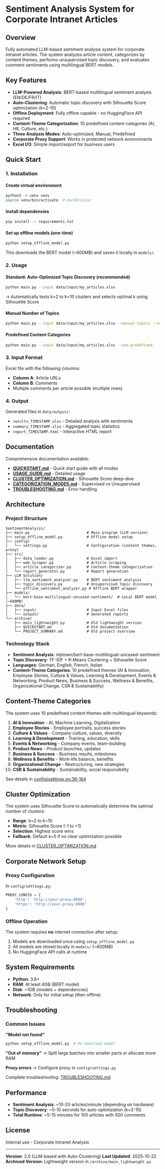 # Sentiment Analysis System for Corporate Intranet Articles

## Overview
Fully automated LLM-based sentiment analysis system for corporate intranet articles. The system analyzes article content, categorizes by content themes, performs unsupervised topic discovery, and evaluates comment sentiments using multilingual BERT models.

## Key Features
- **LLM-Powered Analysis**: BERT-based multilingual sentiment analysis (EN/DE/FR/IT)
- **Auto-Clustering**: Automatic topic discovery with Silhouette Score optimization (k=2-10)
- **Offline Deployment**: Fully offline capable - no HuggingFace API required
- **Content-Theme Categorization**: 10 predefined content categories (AI, HR, Culture, etc.)
- **Three Analysis Modes**: Auto-optimized, Manual, Predefined
- **Corporate Proxy Support**: Works in protected network environments
- **Excel I/O**: Simple import/export for business users

## Quick Start

### 1. Installation

#### Create virtual environment
```bash
python3 -m venv venv
source venv/bin/activate  # macOS/Linux
```

#### Install dependencies
```bash
pip install -r requirements.txt
```

#### Set up offline models (one-time)
```bash
python setup_offline_model.py
```
This downloads the BERT model (~600MB) and saves it locally in `models/`.

### 2. Usage

#### Standard: Auto-Optimized Topic Discovery (recommended)
```bash
python main.py --input data/input/my_articles.xlsx
```
→ Automatically tests k=2 to k=10 clusters and selects optimal k using Silhouette Score

#### Manual Number of Topics
```bash
python main.py --input data/input/my_articles.xlsx --manual-topics --num-topics 7
```

#### Predefined Content Categories
```bash
python main.py --input data/input/my_articles.xlsx --use-predefined
```

### 3. Input Format

Excel file with the following columns:
- **Column A**: Article URLs
- **Column B**: Comments
- Multiple comments per article possible (multiple rows)

### 4. Output

Generated files in `data/output/`:
- `results_TIMESTAMP.xlsx` - Detailed analysis with sentiments
- `summary_TIMESTAMP.xlsx` - Aggregated topic statistics
- `report_TIMESTAMP.html` - Interactive HTML report

## Documentation

Comprehensive documentation available:
- **[QUICKSTART.md](QUICKSTART.md)** - Quick start guide with all modes
- **[USAGE_GUIDE.md](USAGE_GUIDE.md)** - Detailed usage
- **[CLUSTER_OPTIMIZATION.md](CLUSTER_OPTIMIZATION.md)** - Silhouette Score deep-dive
- **[CATEGORIZATION_MODES.md](CATEGORIZATION_MODES.md)** - Supervised vs Unsupervised
- **[TROUBLESHOOTING.md](TROUBLESHOOTING.md)** - Error handling

## Architecture

### Project Structure
```
SentimentAnalysis/
├── main.py                          # Main program (LLM version)
├── setup_offline_model.py           # Offline model setup
├── config/
│   └── settings.py                  # Configuration (content themes, proxy)
├── src/
│   ├── data_loader.py               # Excel import
│   ├── web_scraper.py               # Article scraping
│   ├── article_categorizer.py       # Content-theme categorization
│   └── report_generator.py          # Report generation
├── LLM Solution/
│   ├── llm_sentiment_analyzer.py    # BERT sentiment analysis
│   ├── topic_discovery.py           # Unsupervised topic discovery
│   └── offline_sentiment_analyzer.py # Offline BERT wrapper
├── models/
│   └── bert-base-multilingual-uncased-sentiment/  # Local BERT model (~600MB)
├── data/
│   ├── input/                       # Input Excel files
│   └── output/                      # Generated reports
└── archive/
    ├── main_lightweight.py          # Old lightweight version
    ├── QUICKSTART.md                # Old documentation
    └── PROJECT_SUMMARY.md           # Old project overview
```

### Technology Stack
- **Sentiment Analysis**: nlptown/bert-base-multilingual-uncased-sentiment
- **Topic Discovery**: TF-IDF + K-Means Clustering + Silhouette Score
- **Languages**: German, English, French, Italian
- **Content-Theme Categories**: 10 predefined themes (AI & Innovation, Employee Stories, Culture & Values, Learning & Development, Events & Networking, Product News, Business & Success, Wellness & Benefits, Organizational Change, CSR & Sustainability)

## Content-Theme Categories

The system uses 10 predefined content themes with multilingual keywords:

1. **AI & Innovation** - AI, Machine Learning, Digitalization
2. **Employee Stories** - Employee portraits, success stories
3. **Culture & Values** - Company culture, values, diversity
4. **Learning & Development** - Training, education, skills
5. **Events & Networking** - Company events, team-building
6. **Product News** - Product launches, updates
7. **Business & Success** - Business results, milestones
8. **Wellness & Benefits** - Work-life balance, benefits
9. **Organizational Change** - Restructuring, new strategies
10. **CSR & Sustainability** - Sustainability, social responsibility

See details in [config/settings.py:36-164](config/settings.py#L36-L164)

## Cluster Optimization

The system uses Silhouette Score to automatically determine the optimal number of clusters:

- **Range**: k=2 to k=10
- **Metric**: Silhouette Score (-1 to +1)
- **Selection**: Highest score wins
- **Fallback**: Default k=5 if no clear optimization possible

More details in [CLUSTER_OPTIMIZATION.md](CLUSTER_OPTIMIZATION.md)

## Corporate Network Setup

### Proxy Configuration
In `config/settings.py`:
```python
PROXY_CONFIG = {
    'http': 'http://your-proxy:8080',
    'https': 'http://your-proxy:8080'
}
```

### Offline Operation
The system requires **no** internet connection after setup:
1. Models are downloaded once using `setup_offline_model.py`
2. All models are stored locally in `models/` (~600MB)
3. No HuggingFace API calls at runtime

## System Requirements

- **Python**: 3.8+
- **RAM**: At least 4GB (BERT model)
- **Disk**: ~1GB (models + dependencies)
- **Network**: Only for initial setup (then offline)

## Troubleshooting

### Common Issues

**"Model not found"**
```bash
python setup_offline_model.py  # Re-download model
```

**"Out of memory"**
→ Split large batches into smaller parts or allocate more RAM

**Proxy errors**
→ Configure proxy in `config/settings.py`

Complete troubleshooting: [TROUBLESHOOTING.md](TROUBLESHOOTING.md)

## Performance

- **Sentiment Analysis**: ~10-20 articles/minute (depending on hardware)
- **Topic Discovery**: ~5-10 seconds for auto-optimization (k=2-10)
- **Total Runtime**: ~5-15 minutes for 100 articles with 500 comments

## License

Internal use - Corporate Intranet Analysis

---

**Version**: 2.0 (LLM-based with Auto-Clustering)
**Last Updated**: 2025-10-22
**Archived Version**: Lightweight version in `/archive/main_lightweight.py`
